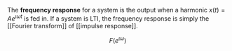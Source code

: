 The **frequency response** for a system is the output when a harmonic $x(t) = A e^{\iota \omega t}$ is fed in. If a system is LTI, the frequency response is simply the [[Fourier transform]] of [[impulse response]].

$$
F(e^{\iota\omega})
$$